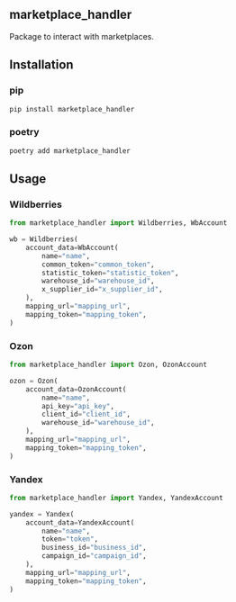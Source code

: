 ## marketplace_handler

Package to interact with marketplaces.

## Installation

### pip
```bash
pip install marketplace_handler
```

### poetry
```bash
poetry add marketplace_handler
```

## Usage
### Wildberries

```python
from marketplace_handler import Wildberries, WbAccount

wb = Wildberries(
    account_data=WbAccount(
        name="name",
        common_token="common_token",
        statistic_token="statistic_token",
        warehouse_id="warehouse_id",
        x_supplier_id="x_supplier_id",
    ),
    mapping_url="mapping_url",
    mapping_token="mapping_token",
)
```        
### Ozon

```python
from marketplace_handler import Ozon, OzonAccount

ozon = Ozon(
    account_data=OzonAccount(
        name="name",
        api_key="api_key",
        client_id="client_id",
        warehouse_id="warehouse_id",
    ),
    mapping_url="mapping_url",
    mapping_token="mapping_token",
)
```
### Yandex

```python
from marketplace_handler import Yandex, YandexAccount

yandex = Yandex(
    account_data=YandexAccount(
        name="name",
        token="token",
        business_id="business_id",
        campaign_id="campaign_id",
    ),
    mapping_url="mapping_url",
    mapping_token="mapping_token",
)
```